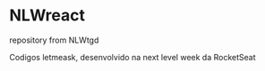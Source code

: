 # NLWreact
repository from NLWtgd


Codigos letmeask, desenvolvido na next level week da RocketSeat

